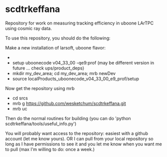 # scdtrkeffana

Repository for work on measuring tracking efficiency in uboone LArTPC using cosmic ray data.

To use this repository, you should do the following:

Make a new installation of larsoft, uboone flavor:
* <source your various setup scripts>
* setup uboonecode v04_33_00 -qe9:prof (may be different version in future ... check ups/product_deps)
* mkdir my_dev_area; cd my_dev_area; mrb newDev
* source localProducts_uboonecode_v04_33_00_e9_prof/setup

Now get the repository using mrb
* cd srcs
* mrb g https://github.com/wesketchum/scdtrkeffana.git
* mrb uc

Then do the normal routines for building (you can do 'python scdtrkeffana/tools/useful_info.py')

You will probably want access to the repository: easiest with a github account (let me know yours).
OR
I can pull from your local repository so long as I have permissions to see it and you let me know when you want me to pull
(max I'm willing to do: once a week.)

